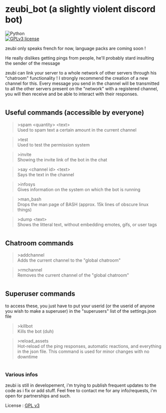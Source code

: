 # zeubi_bot (a slightly violent discord bot)   
![Python](https://img.shields.io/badge/Python-3670A0?style=flat-square&logo=python&logoColor=ffdd54)   
[![GPLv3 license](https://img.shields.io/badge/License-GPLv3-blue?style=flat-square&logo=license-gplv3)](https://choosealicense.com/licenses/gpl-3.0/)   
   
zeubi only speaks french for now, language packs are coming soon !   

He really dislikes getting pings from people, he'll probably stard insulting the sender of the message   

zeubi can link your server to a whole network of other servers through his "chatroom" functionality !
I strongly recommend the creation of a new channel for this.
Every message you send in the channel will be transmitted to all the other servers present on the "network" with a registered channel, you will then receive and be able to interact with their responses.   

#
## Useful commands (accessible by everyone)

> \>spam \<quantity> \<text>   
Used to spam text a certain amount in the current channel

> \>test   
Used to test the permission system

> \>invite   
Showing the invite link of the bot in the chat

> \>say \<channel id> \<text>   
Says the text in the channel   

> \>infosys   
Gives information on the system on which the bot is running

> \>man_bash   
Drops the man page of BASH (approx. 15k lines of obscure linux things)

> \>dump \<text>   
Shows the litteral text, without embedding emotes, gifs, or user tags

#
## Chatroom commands   

> \>addchannel   
Adds the current channel to the "global chatroom"   

> \>rmchannel   
Removes the current channel of the "global chatroom"

#
## Superuser commands

to access these, you just have to put your userid (or the userid of anyone you wish to make a superuser) in the "superusers" list of the settings.json file   


> \>killbot   
Kills the bot (duh)   

> \>reload_assets   
Hot-reload of the ping responses, automatic reactions, and everything in the json file. This command is used for minor changes with no downtime

#
### Various infos   

zeubi is still in developement, i'm trying to publish frequent updates to the code as i fix or add stuff. Feel free to contact me for any info/requests, i'm open for partnerships and such.   

License : [GPL v3](https://choosealicense.com/licenses/gpl-3.0/)
